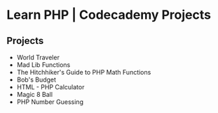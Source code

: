 # Learn PHP | Codecademy Projects

## Projects
- World Traveler
- Mad Lib Functions
- The Hitchhiker's Guide to PHP Math Functions
- Bob's Budget
- HTML - PHP Calculator
- Magic 8 Ball
- PHP Number Guessing
